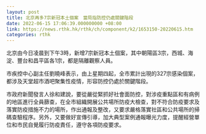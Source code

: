 ```yaml
---
layout: post
title: 北京再多7宗新冠本土個案　當局指防控仍處關鍵階段
date: 2022-06-15 17:06:39.000000000 +08:00
link: https://news.rthk.hk/rthk/ch/component/k2/1653150-20220615.htm
categories: rthk
---
```


北京由今日凌晨到下午3時，新增7宗新冠本土個案，其中朝陽區3宗，西城、海淀、豐台和昌平區各1宗，都是隔離觀察人員。

市疾控中心副主任劉曉峰表示，由上星期四起，全市累計出現的327宗感染個案，都涉及天堂超市酒吧聚集性疫情，形容防控仍處於關鍵階段。

市政府新聞發言人徐和建說，要從嚴從緊抓好社會面防控，對涉疫重點區和有病例的地區進行全員篩查，在全市組織開展公共場所防疫大檢查，對不符合防疫要求及落實防疫措施不力的場所，作出通報及整改，又要求嚴格落實社區和公共場所的掃碼查驗程序。另外，又要做好宣傳引導，加大典型案例通報曝光力度，提醒經營單位和市民自覺履行防疫責任，遵守各項防疫要求。
